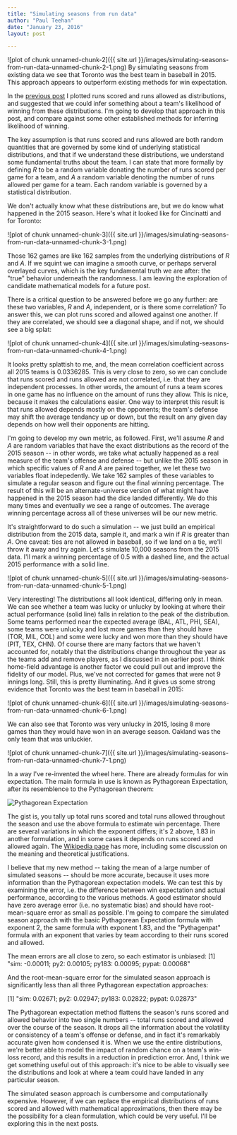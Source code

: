 ```yaml
---
title: "Simulating seasons from run data"
author: "Paul Teehan"
date: "January 23, 2016"
layout: post

---
```





![plot of chunk unnamed-chunk-2]({{ site.url }}/images/simulating-seasons-from-run-data-unnamed-chunk-2-1.png)
By simulating seasons from existing data we see that Toronto was the best team in baseball in 2015.  This approach appears to outperform existing methods for win expectation.

In the [previous post](http://pltn.ca/runs-scored-and-allowed/) I plotted runs scored and runs allowed as distributions, and suggested that we could infer something about a team's likelihood of winning from these distributions. I'm going to develop that approach in this post, and compare against some other established methods for inferring likelihood of winning. 

The key assumption is that runs scored and runs allowed are both random quantities that are governed by some kind of underlying statistical distributions, and that if we understand these distributions, we understand some fundamental truths about the team.  I can state that more formally by defining *R* to be a random variable donating the number of runs scored per game for a team, and *A* a random variable denoting the number of runs allowed per game for a team.  Each random variable is governed by a statistical distribution.

We don't actually know what these distributions are, but we do know what happened in the 2015 season.  Here's what it looked like for Cincinatti and for Toronto:

![plot of chunk unnamed-chunk-3]({{ site.url }}/images/simulating-seasons-from-run-data-unnamed-chunk-3-1.png)

Those 162 games are like 162 samples from the underlying distributions of *R* and *A*.  If we squint we can imagine a smooth curve, or perhaps serveral overlayed curves, which is the key fundamental truth we are after: the "true" behavior underneath the randomness.  I am leaving the exploration of candidate mathematical models for a future post.  

There is a critical question to be answered before we go any further: are these two variables, *R* and *A*, independent, or is there some correlation?  To answer this, we can plot runs scored and allowed against one another.  If they are correlated, we should see a diagonal shape, and if not, we should see a big splat:


![plot of chunk unnamed-chunk-4]({{ site.url }}/images/simulating-seasons-from-run-data-unnamed-chunk-4-1.png)

It looks pretty splattish to me, and, the mean correlation coefficient across all 2015 teams is 0.0336285.  This is very close to zero, so we can conclude that runs scored and runs allowed are not correlated, i.e. that they are independent processes.  In other words, the amount of runs a team scores in one game has no influence on the amount of runs they allow.  This is nice, because it makes the calculations easier.   One way to interpret this result is that runs allowed depends mostly on the opponents; the team's defense may shift the average tendancy up or down, but the result on any given day depends on how well their opponents are hitting.  

I'm going to develop my own metric, as followed.  First, we'll assume *R* and *A* are random variables that have the exact distributions as the record of the 2015 season -- in other words, we take what actually happened as a real measure of the team's offense and defense  -- but unlike the 2015 season in which specific values of *R* and *A* are paired together, we let these two variables float indepedently.  We take 162 samples of these variables to simulate a regular season and figure out the final winning percentage.  The result of this will be an alternate-universe version of what might have happened in the 2015 season had the dice landed differently.  We do this many times and eventually we see a range of outcomes.  The average winning percentage across all of these universes will be our new metric.

It's straightforward to do such a simulation -- we just build an empirical distribution from the 2015 data, sample it, and mark a win if *R* is greater than *A*.  One caveat: ties are not allowed in baseball, so if we land on a tie, we'll throw it away and try again.  Let's simulate 10,000 seasons from the 2015 data.  I'll mark a winning percentage of 0.5 with a dashed line, and the actual 2015 performance with a solid line.

![plot of chunk unnamed-chunk-5]({{ site.url }}/images/simulating-seasons-from-run-data-unnamed-chunk-5-1.png)

Very interesting!  The distributions all look identical, differing only in mean.  We can see whether a team was lucky or unlucky by looking at where their actual performance (solid line) falls in relation to the peak of the distribution.  Some teams performed near the expected average (BAL, ATL, PHI, SEA), some teams were unlucky and lost more games than they should have (TOR, MIL, COL) and some were lucky and won more than they should have (PIT, TEX, CHN).  Of course there are many factors that we haven't accounted for, notably that the distributions change throughout the year as the teams add and remove players, as I discussed in an earlier post.  I think home-field advantage is another factor we could pull out and improve the fidelity of our model.  Plus, we've not corrected for games that were not 9 innings long.  Still, this is pretty illuminating.  And it gives us some strong evidence that Toronto was the best team in baseball in 2015: 

![plot of chunk unnamed-chunk-6]({{ site.url }}/images/simulating-seasons-from-run-data-unnamed-chunk-6-1.png)

We can also see that Toronto was very unlucky in 2015, losing 8 more games than they would have won in an average season.  Oakland was the only team that was unluckier.

![plot of chunk unnamed-chunk-7]({{ site.url }}/images/simulating-seasons-from-run-data-unnamed-chunk-7-1.png)

In a way I've re-invented the wheel here.  There are already formulas for win expectation. The main formula in use is known as Pythagorean Expectation, after its resemblence to the Pythagorean theorem: 

![Pythagorean Expectation](https://upload.wikimedia.org/math/b/0/d/b0da4b28fff6eb1edcdc59da5cff7934.png)

The gist is, you tally up total runs scored and total runs allowed throughout the season and use the above formula to estimate win percentage.  There are several variations in which the exponent differs; it's 2 above, 1.83 in another formulation, and in some cases it depends on runs scored and allowed again.  The [Wikipedia page](https://en.wikipedia.org/wiki/Pythagorean_expectation) has more, including some discussion on the meaning and theoretical justifications.  

I believe that my new method -- taking the mean of a large number of simulated seasons -- should be more accurate, because it uses more information than the Pythagorean expectation models.  We can test this by examining the error, i.e. the difference between win expectation and actual performance, according to the various methods.  A good estimator should have zero average error (i.e. no systematic bias) and should have  root-mean-square error as small as possible.  I'm going to compare the simulated season approach with the basic Pythagorean Expectation formula with exponent 2, the same formula with exponent 1.83, and the "Pythagenpat" formula with an exponent that varies by team according to their runs scored and allowed.  



The mean errors are all close to zero, so each estimator is unbiased: 
[1] "sim: -0.00011;     py2: 0.00105;     py183: 0.00095;     pypat: 0.00068"

And the root-mean-square error for the simulated season approach is significantly less than all three Pythagorean expectation approaches:   

[1] "sim: 0.02671;     py2: 0.02947;     py183: 0.02822;     pypat: 0.02873"


The Pythagorean expectation method flattens the season's runs scored and allowed behavior into two single numbers -- total runs scored and allowed over the course of the season.  It drops all the information about the volatility or consistency of a team's offense or defense, and in fact it's remarkably accurate given how condensed it is.  When we use the entire distributions, we're better able to model the impact of random chance on a team's win-loss record, and this results in a reduction in prediction error.  And, I think we get something useful out of this approach: it's nice to be able to visually see the distributions and look at where a team could have landed in any particular season.

The simulated season approach is cumbersome and computationally expensive.  However, if we can replace the empirical distributions of runs scored and allowed with mathematical approximations, then there may be the possibility for a clean formulation, which could be very useful. I'll be exploring this in the next posts.
